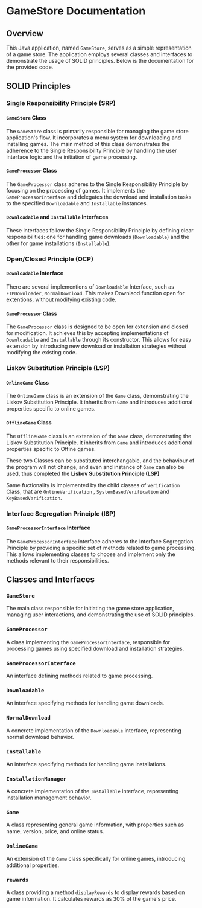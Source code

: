 # GameStore Documentation

## Overview

This Java application, named `GameStore`, serves as a simple representation of a game store. The application employs several classes and interfaces to demonstrate the usage of SOLID principles. Below is the documentation for the provided code.

## SOLID Principles

### Single Responsibility Principle (SRP)

#### `GameStore` Class

The `GameStore` class is primarily responsible for managing the game store application's flow. It incorporates a menu system for downloading and installing games. The main method of this class demonstrates the adherence to the Single Responsibility Principle by handling the user interface logic and the initiation of game processing.

#### `GameProcessor` Class

The `GameProcessor` class adheres to the Single Responsibility Principle by focusing on the processing of games. It implements the `GameProcessorInterface` and delegates the download and installation tasks to the specified `Downloadable` and `Installable` instances.

#### `Downloadable` and `Installable` Interfaces

These interfaces follow the Single Responsibility Principle by defining clear responsibilities: one for handling game downloads (`Downloadable`) and the other for game installations (`Installable`).

### Open/Closed Principle (OCP)

#### `Downloadable` Interface

There are several implementions of `Downloadable` Interface, such as `FTPDownloader`, `NormalDownload`. This makes Downlaod function open for extentions, without modifying existing code.

#### `GameProcessor` Class

The `GameProcessor` class is designed to be open for extension and closed for modification. It achieves this by accepting implementations of `Downloadable` and `Installable` through its constructor. This allows for easy extension by introducing new download or installation strategies without modifying the existing code.

### Liskov Substitution Principle (LSP)

#### `OnlineGame` Class

The `OnlineGame` class is an extension of the `Game` class, demonstrating the Liskov Substitution Principle. It inherits from `Game` and introduces additional properties specific to online games.

#### `OfflineGame` Class

The `OfflineGame` class is an extension of the `Game` class, demonstrating the Liskov Substitution Principle. It inherits from `Game` and introduces additional properties specific to Offine games.

These two Classes can be substituted interchangable, and the behaviour of the program will not change, and even and instance of `Game` can also be used, thus completed the **Liskov Substitution Principle (LSP)**

Same fuctionality is implemented by the child classes of `Verification` Class, that are `OnlineVerification` , `SystemBasedVerification` and `KeyBasedVarification`.

### Interface Segregation Principle (ISP)

#### `GameProcessorInterface` Interface

The `GameProcessorInterface` interface adheres to the Interface Segregation Principle by providing a specific set of methods related to game processing. This allows implementing classes to choose and implement only the methods relevant to their responsibilities.

## Classes and Interfaces

### `GameStore`

The main class responsible for initiating the game store application, managing user interactions, and demonstrating the use of SOLID principles.

### `GameProcessor`

A class implementing the `GameProcessorInterface`, responsible for processing games using specified download and installation strategies.

### `GameProcessorInterface`

An interface defining methods related to game processing.

### `Downloadable`

An interface specifying methods for handling game downloads.

### `NormalDownload`

A concrete implementation of the `Downloadable` interface, representing normal download behavior.

### `Installable`

An interface specifying methods for handling game installations.

### `InstallationManager`

A concrete implementation of the `Installable` interface, representing installation management behavior.

### `Game`

A class representing general game information, with properties such as name, version, price, and online status.

### `OnlineGame`

An extension of the `Game` class specifically for online games, introducing additional properties.

### `rewards`

A class providing a method `displayRewards` to display rewards based on game information. It calculates rewards as 30% of the game's price.



